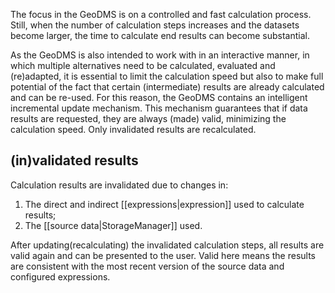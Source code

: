 The focus in the GeoDMS is on a controlled and fast calculation process. Still, when the number of calculation steps increases and the datasets become larger, the time to calculate end results can become substantial.

As the GeoDMS is also intended to work with in an interactive manner, in which multiple alternatives need to be calculated, evaluated and (re)adapted, it is essential to limit the calculation speed but also to make full potential of the fact that certain (intermediate) results are already calculated and can be re-used. For this reason, the GeoDMS contains an intelligent incremental update mechanism. This mechanism guarantees that if data results are requested, they are always (made) valid, minimizing the calculation speed. Only invalidated results are recalculated.

## (in)validated results

Calculation results are invalidated due to changes in:

1. The direct and indirect [[expressions|expression]] used to calculate results;
2. The [[source data|StorageManager]] used.

After updating(recalculating) the invalidated calculation steps, all results are valid again and can be presented to the user. Valid here means the results are consistent with the most recent version of the source data and configured expressions.